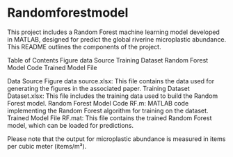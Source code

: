 # Randomforestmodel
This project includes a Random Forest machine learning model developed in MATLAB, designed for predict the global riverine microplastic abundance. This README outlines the components of the project.

Table of Contents
Figure data Source
Training Dataset
Random Forest Model Code
Trained Model File

Data Source
Figure data source.xlsx: This file contains the data used for generating the figures in the associated paper.
Training Dataset
Dataset.xlsx: This file includes the training data used to build the Random Forest model.
Random Forest Model Code
RF.m: MATLAB code implementing the Random Forest algorithm for training on the dataset.
Trained Model File
RF.mat: This file contains the trained Random Forest model, which can be loaded for predictions.

Please note that the output for microplastic abundance is measured in items per cubic meter (items/m³).

